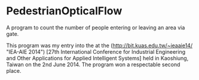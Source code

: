 # PedestrianOpticalFlow
A program to count the number of people entering or leaving an area via gate. 

This program was my entry into the at the (http://bit.kuas.edu.tw/~ieaaie14/ "IEA-AIE 2014") [27th International Conference for Industrial Engineering and Other Applications for Applied Intelligent Systems] held in Kaoshiung, Taiwan on the 2nd June 2014.
The program won a respectable second place.


